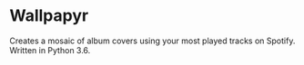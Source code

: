 # Wallpapyr
Creates a mosaic of album covers using your most played tracks on Spotify.  Written in Python 3.6.
